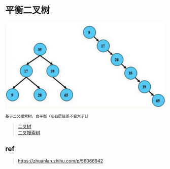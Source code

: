 # 平衡二叉树

![img](res/ds-avl-tree.png)

    基于二叉搜索树，自平衡（左右层级差不会大于1）

> [二叉树](ds-binary-tree.md)  
> [二叉搜索树](ds-binary-search-tree.md)  

## ref

> https://zhuanlan.zhihu.com/p/56066942  
